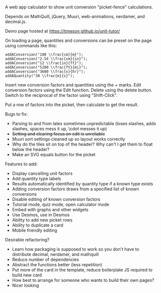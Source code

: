 A web app calculator to show unit conversion "picket-fence" calculations.

Depends on MathQuill, jQuery, Muuri, web-animations, nerdamer, and decimal.js.

Demo page hosted at https://itmeson.github.io/unit-tutor/

On loading a page, quantities and conversions can be preset on the page using commands like this:

```
addAConversion("100 \\frac{cm}{m}");
addAConversion("2.54 \\frac{cm}{in}");
addAConversion("12 \\frac{in}{ft}");
addAConversion("5280 \\frac{ft}{mi}");
addAConversion("3600 \\frac{s}{hr}");
addAQuantity("30 \\frac{m}{s}");
```

Insert new conversion factors and quantities using the + marks.
Edit conversion factors using the Edit function.
Delete using the delete button.
Switch to the reciprocal of the factor using "Shift-Click".

Put a row of factors into the picket, then calculate to get the result.


Bugs to fix:
 * Parsing to and from latex sometimes unpredictable (loses slashes, adds slashes, spaces mess it up, \cdot messes it up)
 * ~~Setting and clearing focus on edit is unreliable~~
 * Muuri sort settings cleaned up so layout works correctly
 * Why do the tiles sit on top of the header? Why can't I get them to float below the header?
 * Make an SVG equals button for the picket

Features to add:
 * Display cancelling unit factors
 * Add quantity type labels
 * Results automatically identified by quantity type if a known type exists
 * Adding conversion factors draws from a specified list of known conversions
 * Disable editing of known conversion factors
 * Tutorial mode, quiz mode, open calculator mode
 * Embed with graphs and other widgets
 * Use Desmos, use in Desmos
 * Ability to add new picket rows
 * Ability to duplicate a card
 * Mobile friendly editing

Desirable refactoring?
 * Learn how packaging is supposed to work so you don't have to distribute decimal, nerdamer, and mathquill
 * Reduce number of dependencies
 * Abstract the functions better (less repetition)
 * Put more of the card in the template, reduce boilerplate JS required to build new card
 * How best to arrange for someone who wants to build their own pages?
 * Nicer looking









